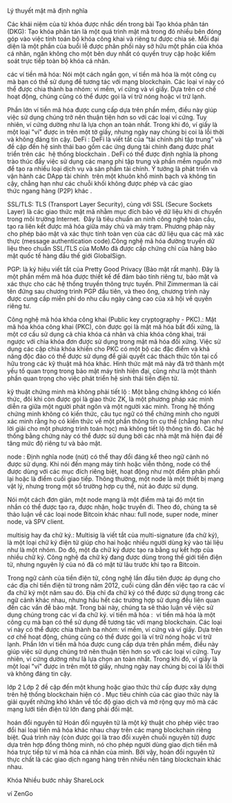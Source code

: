 Lý thuyết mật mã định nghĩa 

Các khái niệm của từ khóa được nhắc dến trong bài
Tạo khóa phân tán (DKG): Tạo khóa phân tán là một quá trình mật mã trong đó nhiều bên đóng góp vào việc tính toán bộ khóa công khai và riêng tư được chia sẻ. Mỗi đại diện là một phần của buổi lễ được phân phối này sở hữu một phần của khóa cá nhân, ngăn không cho một bên duy nhất có quyền truy cập hoặc kiểm soát trực tiếp toàn bộ khóa cá nhân.


các ví tiền mã hóa: Nói một cách ngắn gọn, ví tiền mã hóa là một công cụ mà bạn có thể sử dụng để tương tác với mạng blockchain. Các loại ví này có thể được chia thành ba nhóm: ví mềm, ví cứng và ví giấy. Dựa trên cơ chế hoạt động, chúng cũng có thể được gọi là ví trữ nóng hoặc ví trữ lạnh.

Phần lớn ví tiền mã hóa được cung cấp dựa trên phần mềm, điều này giúp việc sử dụng chúng trở nên thuận tiện hơn so với các loại ví cứng. Tuy nhiên, ví cứng dường như là lựa chọn an toàn nhất. Trong khi đó, ví giấy là một loại "ví" được in trên một tờ giấy, nhưng ngày nay chúng bị coi là lỗi thời và không đáng tin cậy.
DeFi : DeFi là viết tắt của “tài chính phi tập trung” và đề cập đến hệ sinh thái bao gồm các ứng dụng tài chính đang được phát triển trên các  hệ thống blockchain .
DeFi có thể được định nghĩa là phong trào thúc đẩy việc sử dụng các mạng phi tập trung và phần mềm nguồn mở để tạo ra nhiều loại dịch vụ và sản phẩm tài chính. Ý tưởng là phát triển và vận hành các DApp tài chính  trên một khuôn khổ minh bạch và không tin cậy, chẳng hạn như các chuỗi khối không được phép và các giao thức ngang hàng (P2P) khác .

SSL/TLS: TLS (Transport Layer Security), cùng với SSL (Secure Sockets Layer) là các giao thức mật mã nhằm mục đích bảo vệ dữ liệu khi di chuyển trong môi trường Internet.  Đây là tiêu chuẩn an ninh công nghệ toàn cầu, tạo ra liên kết được mã hóa giữa máy chủ và máy trạm. Phương pháp này cho phép bảo mật và xác thực tính toàn vẹn của các dữ liệu qua các mã xác thực (message authentication code).Công nghệ mã hóa đường truyền dữ liệu theo chuẩn SSL/TLS của MoMo đã được cấp chứng chỉ của hãng bảo mật quốc tế hàng đầu thế giới GlobalSign.

PGP: là ký hiệu viết tắt của Pretty Good Privacy (Bảo mật rất mạnh). Đây là một phần mềm mã hóa được thiết kế để đảm bảo tính riêng tư, bảo mật và xác thực cho các hệ thống truyền thông trực tuyến. Phil Zimmerman là cái tên đứng sau chương trình PGP đầu tiên, và theo ông, chương trình này được cung cấp miễn phí do nhu cầu ngày càng cao của xã hội về quyền riêng tư.

Công nghệ mã hóa khóa công khai (Public key cryptography - PKC).: Mật mã hóa khóa công khai (PKC), còn được gọi là mật mã hóa bất đối xứng, là một cơ cấu sử dụng cả chìa khóa cá nhân và chìa khóa công khai, trái ngược với chìa khóa đơn được sử dụng trong mật mã hóa đối xứng. Việc sử dụng các cặp chìa khóa khiến cho PKC có một bộ các đặc điểm và khả năng độc đáo có thể được sử dụng để giải quyết các thách thức tồn tại cố hữu trong các kỹ thuật mã hóa khác. Hình thức mật mã này đã trở thành một yếu tố quan trọng trong bảo mật máy tính hiện đại, cũng như là một thành phần quan trọng cho việc phát triển hệ sinh thái tiền điện tử.

kỹ thuật chứng minh mà không phải tiết lộ : Một bằng chứng không có kiến ​​thức, đôi khi còn được gọi là giao thức ZK, là một phương pháp xác minh diễn ra giữa một người phát ngôn và một người xác minh. Trong hệ thống chứng minh không có kiến ​​thức, câu tục ngữ có thể chứng minh cho người xác minh rằng họ có kiến ​​thức về một phần thông tin cụ thể (chẳng hạn như lời giải cho một phương trình toán học) mà không tiết lộ thông tin đó. Các hệ thống bằng chứng này có thể được sử dụng bởi các nhà mật mã hiện đại để tăng mức độ riêng tư và bảo mật.

node : Định nghĩa node (nút) có thể thay đổi đáng kể theo ngữ cảnh nó được sử dụng. Khi nói đến mạng máy tính hoặc viễn thông, node có thể được dùng với các mục đích riêng biệt, hoạt động như một điểm phân phối lại hoặc là điểm cuối giao tiếp. Thông thường, một node là một thiết bị mạng vật lý, nhưng trong một số trường hợp cụ thể, nút ảo được sử dụng.

Nói một cách đơn giản, một node mạng là một điểm mà tại đó một tin nhắn có thể được tạo ra, được nhận, hoặc truyền đi. Theo đó, chúng ta sẽ thảo luận về các loại node Bitcoin khác nhau: full node, super node, miner node, và SPV client.

multisig hay đa chữ ký.: Multisig là viết tắt của multi-signature (đa chữ ký), là một loại chữ ký điện tử giúp cho hai hoặc nhiều người dùng ký vào tài liệu như là một nhóm. Do đó, một đa chữ ký được tạo ra bằng sự kết hợp của nhiều chữ ký. Công nghệ đa chữ ký đang được dùng trong thế giới tiền điện tử, nhưng nguyên lý của nó đã có mặt từ lâu trước khi tạo ra Bitcoin.

Trong ngữ cảnh của tiền điện tử, công nghệ lần đầu tiên được áp dụng cho các địa chỉ tiền điện tử trong năm 2012, cuối cùng dẫn đến việc tạo ra các ví đa chữ ký một năm sau đó. Địa chỉ đa chữ ký có thể được sử dụng trong các ngữ cảnh khác nhau, nhưng hầu hết các trường hợp sử dụng đều liên quan đến các vấn đề bảo mật. Trong bài này, chúng ta sẽ thảo luận về việc sử dụng chúng trong các ví đa chữ ký.
ví tiền mã hóa :  ví tiền mã hóa là một công cụ mà bạn có thể sử dụng để tương tác với mạng blockchain. Các loại ví này có thể được chia thành ba nhóm: ví mềm, ví cứng và ví giấy. Dựa trên cơ chế hoạt động, chúng cũng có thể được gọi là ví trữ nóng hoặc ví trữ lạnh.
Phần lớn ví tiền mã hóa được cung cấp dựa trên phần mềm, điều này giúp việc sử dụng chúng trở nên thuận tiện hơn so với các loại ví cứng. Tuy nhiên, ví cứng dường như là lựa chọn an toàn nhất. Trong khi đó, ví giấy là một loại "ví" được in trên một tờ giấy, nhưng ngày nay chúng bị coi là lỗi thời và không đáng tin cậy.

lớp 2 Lớp 2 đề cập đến một khung hoặc giao thức thứ cấp được xây dựng trên hệ thống blockchain hiện có . Mục tiêu chính của các giao thức này là giải quyết những khó khăn về tốc độ giao dịch và mở rộng quy mô mà các mạng lưới tiền điện tử lớn đang phải đối mặt.

hoán đổi nguyên tử Hoán đổi nguyên tử là một kỹ thuật cho phép việc trao đổi hai loại tiền mã hóa khác nhau chạy trên các mạng blockchain riêng biệt. Quá trình này (còn được gọi là trao đổi xuyên chuỗi nguyên tử) được dựa trên hợp đồng thông minh, nó cho phép người dùng giao dịch tiền mã hóa trực tiếp từ ví mã hóa cá nhân của mình. Bởi vậy, hoán đổi nguyên tử thực chất là các giao dịch ngang hàng trên nhiều nền tảng blockchain khác nhau.

Khóa Nhiều bước nhảy
ShareLock

ví ZenGo

